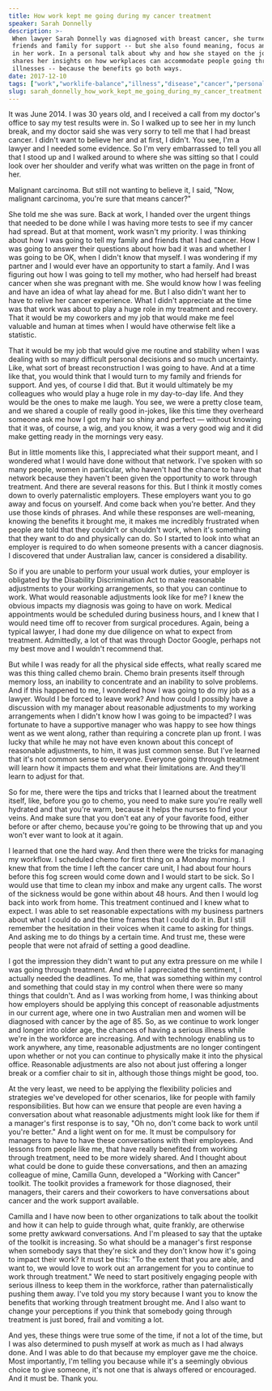 ```yaml
---
title: How work kept me going during my cancer treatment
speaker: Sarah Donnelly
description: >-
 When lawyer Sarah Donnelly was diagnosed with breast cancer, she turned to her
 friends and family for support -- but she also found meaning, focus and stability
 in her work. In a personal talk about why and how she stayed on the job, she
 shares her insights on how workplaces can accommodate people going through major
 illnesses -- because the benefits go both ways.
date: 2017-12-10
tags: ["work","worklife-balance","illness","disease","cancer","personal-growth","health","community"]
slug: sarah_donnelly_how_work_kept_me_going_during_my_cancer_treatment
---
```


It was June 2014. I was 30 years old, and I received a call from my doctor's office to say
my test results were in. So I walked up to see her in my lunch break, and my doctor said
she was very sorry to tell me that I had breast cancer. I didn't want to believe her and
at first, I didn't. You see, I'm a lawyer and I needed some evidence. So I'm very
embarrassed to tell you all that I stood up and I walked around to where she was sitting
so that I could look over her shoulder and verify what was written on the page in front of
her.

Malignant carcinoma. But still not wanting to believe it, I said, "Now, malignant
carcinoma, you're sure that means cancer?"

She told me she was sure. Back at work, I handed over the urgent things that needed to be
done while I was having more tests to see if my cancer had spread. But at that moment,
work wasn't my priority. I was thinking about how I was going to tell my family and
friends that I had cancer. How I was going to answer their questions about how bad it was
and whether I was going to be OK, when I didn't know that myself. I was wondering if my
partner and I would ever have an opportunity to start a family. And I was figuring out how
I was going to tell my mother, who had herself had breast cancer when she was pregnant
with me. She would know how I was feeling and have an idea of what lay ahead for me. But I
also didn't want her to have to relive her cancer experience. What I didn't appreciate at
the time was that work was about to play a huge role in my treatment and recovery. That it
would be my coworkers and my job that would make me feel valuable and human at times when
I would have otherwise felt like a statistic.

That it would be my job that would give me routine and stability when I was dealing with
so many difficult personal decisions and so much uncertainty. Like, what sort of breast
reconstruction I was going to have. And at a time like that, you would think that I would
turn to my family and friends for support. And yes, of course I did that. But it would
ultimately be my colleagues who would play a huge role in my day-to-day life. And they
would be the ones to make me laugh. You see, we were a pretty close team, and we shared a
couple of really good in-jokes, like this time they overheard someone ask me how I got my
hair so shiny and perfect — without knowing that it was, of course, a wig, and you know,
it was a very good wig and it did make getting ready in the mornings very
easy.

But in little moments like this, I appreciated what their support meant, and I wondered
what I would have done without that network. I've spoken with so many people, women in
particular, who haven't had the chance to have that network because they haven't been
given the opportunity to work through treatment. And there are several reasons for this.
But I think it mostly comes down to overly paternalistic employers. These employers want
you to go away and focus on yourself. And come back when you're better. And they use those
kinds of phrases. And while these responses are well-meaning, knowing the benefits it
brought me, it makes me incredibly frustrated when people are told that they couldn’t or
shouldn't work, when it's something that they want to do and physically can do. So I
started to look into what an employer is required to do when someone presents with a
cancer diagnosis. I discovered that under Australian law, cancer is considered a
disability.

So if you are unable to perform your usual work duties, your employer is obligated by the
Disability Discrimination Act to make reasonable adjustments to your working arrangements,
so that you can continue to work. What would reasonable adjustments look like for me? I
knew the obvious impacts my diagnosis was going to have on work. Medical appointments
would be scheduled during business hours, and I knew that I would need time off to recover
from surgical procedures. Again, being a typical lawyer, I had done my due diligence on
what to expect from treatment. Admittedly, a lot of that was through Doctor Google,
perhaps not my best move and I wouldn't recommend that.

But while I was ready for all the physical side effects, what really scared me was this
thing called chemo brain. Chemo brain presents itself through memory loss, an inability to
concentrate and an inability to solve problems. And if this happened to me, I wondered how
I was going to do my job as a lawyer. Would I be forced to leave work? And how could I
possibly have a discussion with my manager about reasonable adjustments to my working
arrangements when I didn't know how I was going to be impacted? I was fortunate to have a
supportive manager who was happy to see how things went as we went along, rather than
requiring a concrete plan up front. I was lucky that while he may not have even known
about this concept of reasonable adjustments, to him, it was just common sense. But I've
learned that it's not common sense to everyone. Everyone going through treatment will
learn how it impacts them and what their limitations are. And they'll learn to adjust for
that.

So for me, there were the tips and tricks that I learned about the treatment itself, like,
before you go to chemo, you need to make sure you're really well hydrated and that you're
warm, because it helps the nurses to find your veins. And make sure that you don't eat any
of your favorite food, either before or after chemo, because you're going to be throwing
that up and you won't ever want to look at it again.

I learned that one the hard way. And then there were the tricks for managing my workflow.
I scheduled chemo for first thing on a Monday morning. I knew that from the time I left
the cancer care unit, I had about four hours before this fog screen would come down and I
would start to be sick. So I would use that time to clean my inbox and make any urgent
calls. The worst of the sickness would be gone within about 48 hours. And then I would log
back into work from home. This treatment continued and I knew what to expect. I was able
to set reasonable expectations with my business partners about what I could do and the
time frames that I could do it in. But I still remember the hesitation in their voices when
it came to asking for things. And asking me to do things by a certain time. And trust me,
these were people that were not afraid of setting a good deadline.

I got the impression they didn't want to put any extra pressure on me while I was going
through treatment. And while I appreciated the sentiment, I actually needed the deadlines.
To me, that was something within my control and something that could stay in my control
when there were so many things that couldn't. And as I was working from home, I was
thinking about how employers should be applying this concept of reasonable adjustments in
our current age, where one in two Australian men and women will be diagnosed with cancer
by the age of 85. So, as we continue to work longer and longer into older age, the chances
of having a serious illness while we're in the workforce are increasing. And with
technology enabling us to work anywhere, any time, reasonable adjustments are no longer
contingent upon whether or not you can continue to physically make it into the physical
office. Reasonable adjustments are also not about just offering a longer break or a
comfier chair to sit in, although those things might be good, too.

At the very least, we need to be applying the flexibility policies and strategies we've
developed for other scenarios, like for people with family responsibilities. But how can we
ensure that people are even having a conversation about what reasonable adjustments might
look like for them if a manager's first response is to say, "Oh no, don't come back to
work until you're better." And a light went on for me. It must be compulsory for managers
to have to have these conversations with their employees. And lessons from people like me,
that have really benefited from working through treatment, need to be more widely
shared. And I thought about what could be done to guide these conversations, and then an
amazing colleague of mine, Camilla Gunn, developed a "Working with Cancer" toolkit. The
toolkit provides a framework for those diagnosed, their managers, their carers and their
coworkers to have conversations about cancer and the work support available.

Camilla and I have now been to other organizations to talk about the toolkit and how it
can help to guide through what, quite frankly, are otherwise some pretty awkward
conversations. And I'm pleased to say that the uptake of the toolkit is increasing. So what
should be a manager's first response when somebody says that they're sick and they don't
know how it's going to impact their work? It must be this: "To the extent that you are
able, and want to, we would love to work out an arrangement for you to continue to work
through treatment." We need to start positively engaging people with serious illness to
keep them in the workforce, rather than paternalistically pushing them away. I've told you
my story because I want you to know the benefits that working through treatment brought
me. And I also want to change your perceptions if you think that somebody going through
treatment is just bored, frail and vomiting a lot.

And yes, these things were true some of the time, if not a lot of the time, but I was also
determined to push myself at work as much as I had always done. And I was able to do that
because my employer gave me the choice. Most importantly, I'm telling you because while
it's a seemingly obvious choice to give someone, it's not one that is always offered or
encouraged. And it must be. Thank you.

<!--
ad_duration=3.33
comment_count=6
event="TED@Westpac"
external_start_time=0
has_talk_citation=0
intro_duration=11.82
is_subtitle_required="False"
is_talk_featured="True"
language="en"
language_swap="False"
native_language="en"
number_of_related_talks=6
number_of_speakers=1
number_of_subtitled_videos=18
number_of_tags=8
number_of_talk_download_languages=18
number_of_talk_more_resources=0
number_of_talk_recommendations=0
number_of_talks_take_actions=1
post_ad_duration=0.83
published_timestamp="2018-04-26 14:46:49"
recording_date="2017-12-10"
speaker_description="Lawyer"
speaker_is_published=1
speaker_name="Sarah Donnelly"
talk_more_resources=[]
talk_name="How work kept me going during my cancer treatment"
talks_tags=["work","worklife-balance","illness","disease","cancer","personal-growth","health","community"]
url_audio="https://download.ted.com/talks/SarahDonnelly_2017S.mp3?apikey=acme-roadrunner"
url_photo_speaker="https://pe.tedcdn.com/images/ted/24b750adff2615e02c0132c64814230879c7017e_254x191.jpg"
url_photo_talk="https://s3.amazonaws.com/talkstar-photos/uploads/80e74cf5-1fd1-4c2a-a211-b88894b6f116/SarahDonnelly_2017S-embed.jpg"
url_webpage="https://www.ted.com/talks/sarah_donnelly_how_work_kept_me_going_during_my_cancer_treatment"
video_type_name="TED Institute Talk"
-->